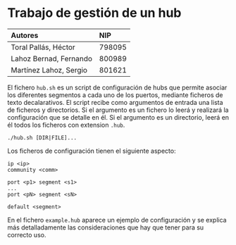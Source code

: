 # Trabajo de gestión de un hub

|**Autores**             |**NIP** | 
|:-----------------------|:-------|
| Toral Pallás, Héctor   | 798095 |
| Lahoz Bernad, Fernando | 800989 |
| Martínez Lahoz, Sergio | 801621 |

El fichero `hub.sh` es un script de configuración de hubs que permite asociar
los diferentes segmentos a cada uno de los puertos, mediante ficheros de texto
decalarativos. El script recibe como argumentos de entrada una lista de ficheros
y directorios. Si el argumento es un fichero lo leerá y realizará la configuración
que se detalle en él. Si el argumento es un directorio, leerá en él todos los
ficheros con extension `.hub`.

```shell
./hub.sh [DIR|FILE]...
```

Los ficheros de configuración tienen el siguiente aspecto:

```
ip <ip>
community <comm>

port <p1> segment <s1>
...
port <pN> segment <sN>

default <segment>
```

En el fichero `example.hub` aparece un ejemplo de configuración y se explica más 
detalladamente las consideraciones que hay que tener para su correcto uso.
